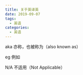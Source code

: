 ```yaml
---
title: 关于英译英
date: 2019-09-07
tags:
  - 英语
categories:
  - 英语
---
```


aka 亦称，也被称为（also known as）

eg 例如

N/A 不适用（Not Applicable）